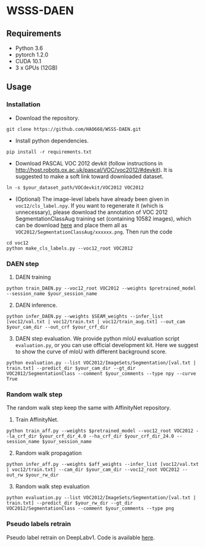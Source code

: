 # WSSS-DAEN
## Requirements
- Python 3.6
- pytorch 1.2.0
- CUDA 10.1
- 3 x GPUs (12GB)

## Usage
### Installation
- Download the repository.
```
git clone https://github.com/HAO668/WSSS-DAEN.git
```
- Install python dependencies.
```
pip install -r requirements.txt
```

- Download PASCAL VOC 2012 devkit (follow instructions in http://host.robots.ox.ac.uk/pascal/VOC/voc2012/#devkit). It is suggested to make a soft link toward downloaded dataset.
```
ln -s $your_dataset_path/VOCdevkit/VOC2012 VOC2012
```

- (Optional) The image-level labels have already been given in `voc12/cls_label.npy`. If you want to regenerate it (which is unnecessary), please download the annotation of VOC 2012 SegmentationClassAug training set (containing 10582 images), which can be download [here](https://www.dropbox.com/s/oeu149j8qtbs1x0/SegmentationClassAug.zip?dl=0) and place them all as `VOC2012/SegmentationClassAug/xxxxxx.png`. Then run the code
```
cd voc12
python make_cls_labels.py --voc12_root VOC2012
```
### DAEN step

1. DAEN training
```
python train_DAEN.py --voc12_root VOC2012 --weights $pretrained_model --session_name $your_session_name
```

2. DAEN inference. 
```
python infer_DAEN.py --weights $SEAM_weights --infer_list [voc12/val.txt | voc12/train.txt | voc12/train_aug.txt] --out_cam $your_cam_dir --out_crf $your_crf_dir
```

3. DAEN step evaluation. We provide python mIoU evaluation script `evaluation.py`, or you can use official development kit. Here we suggest to show the curve of mIoU with different background score.
```
python evaluation.py --list VOC2012/ImageSets/Segmentation/[val.txt | train.txt] --predict_dir $your_cam_dir --gt_dir VOC2012/SegmentationClass --comment $your_comments --type npy --curve True
```

### Random walk step
The random walk step keep the same with AffinityNet repository.
1. Train AffinityNet.
```
python train_aff.py --weights $pretrained_model --voc12_root VOC2012 --la_crf_dir $your_crf_dir_4.0 --ha_crf_dir $your_crf_dir_24.0 --session_name $your_session_name
```
2. Random walk propagation
```
python infer_aff.py --weights $aff_weights --infer_list [voc12/val.txt | voc12/train.txt] --cam_dir $your_cam_dir --voc12_root VOC2012 --out_rw $your_rw_dir
```
3. Random walk step evaluation
```
python evaluation.py --list VOC2012/ImageSets/Segmentation/[val.txt | train.txt] --predict_dir $your_rw_dir --gt_dir VOC2012/SegmentationClass --comment $your_comments --type png
```

### Pseudo labels retrain
Pseudo label retrain on DeepLabv1. Code is available [here](https://github.com/Hao668/semantic-segmentation-codebase/tree/main/experiment/daenv1-pseudovoc).
